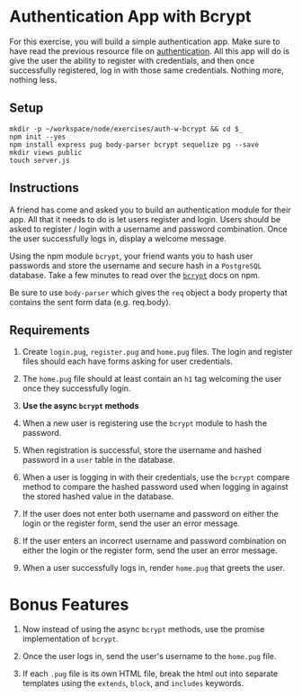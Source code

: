 # Authentication App with Bcrypt

For this exercise, you will build a simple authentication app. Make sure to have read the previous resource file on [authentication](authentication-101.md). All this app will do is give the user the ability to register with credentials, and then once successfully registered, log in with those same credentials.
Nothing more, nothing less.


## Setup

```
mkdir -p ~/workspace/node/exercises/auth-w-bcrypt && cd $_
npm init --yes
npm install express pug body-parser bcrypt sequelize pg --save
mkdir views public
touch server.js
```

## Instructions

A friend has come and asked you to build an authentication module for their app. All that it needs to do is let users register and login. Users should be asked to register / login with a username and password combination. Once the user successfully logs in, display a welcome message.

Using the npm module `bcrypt`, your friend wants you to hash user passwords and store the username and secure hash in a `PostgreSQL` database. Take a few minutes to read over the [`bcrypt`](https://www.npmjs.com/package/bcrypt) docs on npm.

Be sure to use `body-parser` which gives the `req` object a body property that contains the sent form data (e.g. req.body).


## Requirements

1. Create `login.pug`, `register.pug` and `home.pug` files. The login and register files should each have forms asking for user credentials.

1. The `home.pug` file should at least contain an `h1` tag welcoming the user once they successfully login.

1. **Use the async `bcrypt` methods**

1. When a new user is registering use the `bcrypt` module to hash the password.

1. When registration is successful, store the username and hashed password in a `user` table in the database.

1. When a user is logging in with their credentials, use the `bcrypt` compare method to compare the hashed password used when logging in against the stored hashed value in the database.

1. If the user does not enter both username and password on either the login or the register form, send the user an error message.

1. If the user enters an incorrect username and password combination on either the login or the register form, send the user an error message.

1. When a user successfully logs in, render `home.pug` that greets the user.


# Bonus Features

1. Now instead of using the async `bcrypt` methods, use the promise implementation of `bcrypt`.

1. Once the user logs in, send the user's username to the `home.pug` file.

1. If each `.pug` file is its own HTML file, break the html out into separate templates using the `extends`, `block`, and `includes` keywords.